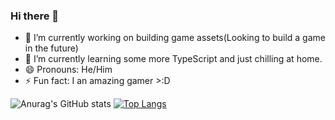 ### Hi there 👋

- 🔭 I’m currently working on building game assets(Looking to build a game in the future)
- 🌱 I’m currently learning some more TypeScript and just chilling at home.
- 😄 Pronouns: He/Him
- ⚡ Fun fact: I an amazing gamer >:D

![Anurag's GitHub stats](https://github-readme-stats.vercel.app/api?username=LiamTL&bg-color=#FFA500,#5123f8&show_icons=true)     [![Top Langs](https://github-readme-stats.vercel.app/api/top-langs/?username=LiamTL&theme=gradient&layout=compact)](https://github.com/anuraghazra/github-readme-stats)
